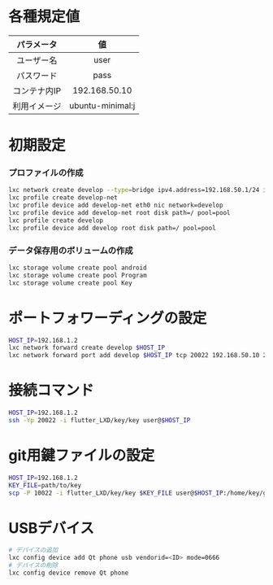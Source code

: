 # 各種規定値
|パラメータ|値|
|:-:|:-:|
|ユーザー名|user|
|パスワード|pass|
|コンテナ内IP|192.168.50.10|
|利用イメージ|ubuntu-minimal:j|

# 初期設定
### プロファイルの作成
```sh
lxc network create develop --type=bridge ipv4.address=192.168.50.1/24 ipv4.nat=true ipv6.address=none
lxc profile create develop-net
lxc profile device add develop-net eth0 nic network=develop
lxc profile device add develop-net root disk path=/ pool=pool
lxc profile create develop
lxc profile device add develop root disk path=/ pool=pool
```

### データ保存用のボリュームの作成
```sh
lxc storage volume create pool android
lxc storage volume create pool Program
lxc storage volume create pool Key
```

# ポートフォワーディングの設定
```sh
HOST_IP=192.168.1.2
lxc network forward create develop $HOST_IP
lxc network forward port add develop $HOST_IP tcp 20022 192.168.50.10 22
```

# 接続コマンド
```sh
HOST_IP=192.168.1.2
ssh -Yp 20022 -i flutter_LXD/key/key user@$HOST_IP
```

# git用鍵ファイルの設定
```sh
HOST_IP=192.168.1.2
KEY_FILE=path/to/key
scp -P 10022 -i flutter_LXD/key/key $KEY_FILE user@$HOST_IP:/home/key/git
```

# USBデバイス
```sh
# デバイスの追加
lxc config device add Qt phone usb vendorid=<ID> mode=0666
# デバイスの削除
lxc config device remove Qt phone
```
